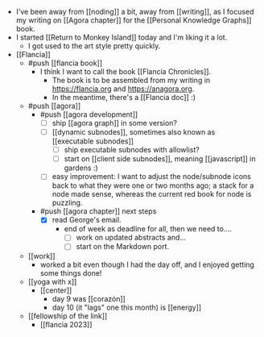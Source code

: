 - I've been away from [[noding]] a bit, away from [[writing]], as I focused my writing on [[Agora chapter]] for the [[Personal Knowledge Graphs]] book.
- I started [[Return to Monkey Island]] today and I'm liking it a lot.
  - I got used to the art style pretty quickly.
- [[Flancia]]
  - #push [[flancia book]]
    - I think I want to call the book [[Flancia Chronicles]].
      - The book is to be assembled from my writing in https://flancia.org and https://anagora.org.
      - In the meantime, there's a [[Flancia doc]] :)
  - #push [[agora]]
    - #push [[agora development]]
      - [ ] ship [[agora graph]] in some version?
      - [ ] [[dynamic subnodes]], sometimes also known as [[executable subnodes]]
        - [ ] ship executable subnodes with allowlist?
        - [ ] start on [[client side subnodes]], meaning [[javascript]] in gardens :)
      - [ ] easy improvement: I want to adjust the node/subnode icons back to what they were one or two months ago; a stack for a node made sense, whereas the current red book for node is puzzling.
    - #push [[agora chapter]] next steps
      - [x] read George's email.
        - end of week as deadline for all, then we need to....
          - [ ] work on updated abstracts and...
          - [ ] start on the Markdown port.
  - [[work]]
    - worked a bit even though I had the day off, and I enjoyed getting some things done!
  - [[yoga with x]]
    - [[center]]
      - day 9 was [[corazón]]
      - day 10 (it "lags" one this month) is [[energy]]
  - [[fellowship of the link]]
    - [[flancia 2023]]
